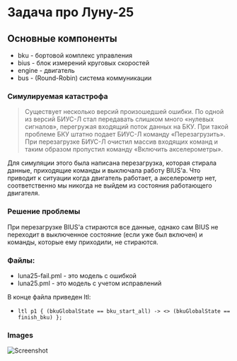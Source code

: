 # Задача про Луну-25

## Основные компоненты
- bku - бортовой комплекс управления 
- bius - блок измерений круговых скоростей 
- engine - двигатель 
- bus - (Round-Robin) система коммуникации

### Симулируемая катастрофа
> Существует несколько версий произошедшей ошибки. По одной из версий БИУС-Л стал передавать слишком много «нулевых сигналов», перегружая входящий поток данных на БКУ. При такой проблеме БКУ штатно подает БИУС-Л команду «Перезагрузить». При перезагрузке БИУС-Л очистил массив входящих команд и таким образом пропустил команду «Включить акселерометры».

Для симуляции этого была написана перезагрузка, которая стирала данные, приходящие команды и выключала работу BIUS'a. Что приводит к ситуации когда двигатель 
работает, а акселерометр нет, соответственно мы никогда не выйдем из состояния работающего двигателя. 

### Решение проблемы 
При перезагрузке BIUS'a стираются все данные, однако сам BIUS не переходит в выключенное состояние (если уже был включен) и команды, которые ему приходили, не стираются.

### Файлы: 
 - luna25-fail.pml - это модель с ошибкой
 - luna25.pml - это модель с учетом исправлений 

 В конце файла приведен ltl: 
 - `ltl p1 { (bkuGlobalState == bku_start_all) -> <> (bkuGlobalState == finish_bku) };`

### Images

![Screenshot](https://github.com/danianmercado/VeHaContest2023/tree/main/5140904-20202/model-checking-luna25/example.png)

